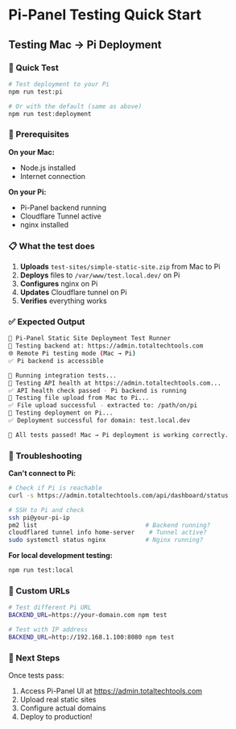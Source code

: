 # Pi-Panel Testing Quick Start

## Testing Mac → Pi Deployment

### 🚀 Quick Test

```bash
# Test deployment to your Pi
npm run test:pi

# Or with the default (same as above)
npm run test:deployment
```

### 🔧 Prerequisites

**On your Mac:**

- Node.js installed
- Internet connection

**On your Pi:**

- Pi-Panel backend running
- Cloudflare Tunnel active
- nginx installed

### 📋 What the test does

1. **Uploads** `test-sites/simple-static-site.zip` from Mac to Pi
2. **Deploys** files to `/var/www/test.local.dev/` on Pi
3. **Configures** nginx on Pi
4. **Updates** Cloudflare tunnel on Pi
5. **Verifies** everything works

### ✅ Expected Output

```bash
🚀 Pi-Panel Static Site Deployment Test Runner
📡 Testing backend at: https://admin.totaltechtools.com
🌐 Remote Pi testing mode (Mac → Pi)
✅ Pi backend is accessible

🧪 Running integration tests...
📝 Testing API health at https://admin.totaltechtools.com...
✅ API health check passed - Pi backend is running
📝 Testing file upload from Mac to Pi...
✅ File upload successful - extracted to: /path/on/pi
📝 Testing deployment on Pi...
✅ Deployment successful for domain: test.local.dev

🎉 All tests passed! Mac → Pi deployment is working correctly.
```

### 🔧 Troubleshooting

**Can't connect to Pi:**

```bash
# Check if Pi is reachable
curl -s https://admin.totaltechtools.com/api/dashboard/status

# SSH to Pi and check
ssh pi@your-pi-ip
pm2 list                              # Backend running?
cloudflared tunnel info home-server    # Tunnel active?
sudo systemctl status nginx           # Nginx running?
```

**For local development testing:**

```bash
npm run test:local
```

### 📝 Custom URLs

```bash
# Test different Pi URL
BACKEND_URL=https://your-domain.com npm test

# Test with IP address
BACKEND_URL=http://192.168.1.100:8080 npm test
```

### 🎯 Next Steps

Once tests pass:

1. Access Pi-Panel UI at https://admin.totaltechtools.com
2. Upload real static sites
3. Configure actual domains
4. Deploy to production!
